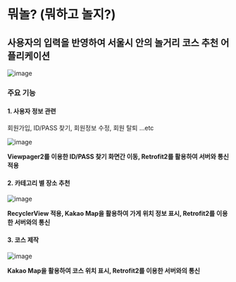 # 뭐놀? (뭐하고 놀지?)
## 사용자의 입력을 반영하여 서울시 안의 놀거리 코스 추천 어플리케이션

![image](https://github.com/2023-KW-graduate-project/Android_Part/assets/84065395/91ab015b-6caf-4b3b-b7f9-dbabe4ccab13)

### 주요 기능</br>
#### 1. 사용자 정보 관련
 회원가입, ID/PASS 찾기, 회원정보 수정, 회원 탈퇴 ...etc

 ![image](https://github.com/2023-KW-graduate-project/Android_Part/assets/84065395/e7ec2287-b347-4020-acda-befa810b29b6)
 
 **Viewpager2를 이용한 ID/PASS 찾기 화면간 이동, Retrofit2를 활용하여 서버와 통신 적용**

 #### 2. 카테고리 별 장소 추천
 ![image](https://github.com/2023-KW-graduate-project/Android_Part/assets/84065395/3a1a216c-60fe-4b18-9d7c-89e29334e830)
 
**RecyclerView 적용, Kakao Map을 활용하여 가게 위치 정보 표시, Retrofit2를 이용한 서버와의 통신**

#### 3. 코스 제작
![image](https://github.com/2023-KW-graduate-project/Android_Part/assets/84065395/a2dd2dc1-6132-4f04-9c8b-20cc3ff134cb)

**Kakao Map을 활용하여 코스 위치 표시, Retrofit2를 이용한 서버와의 통신**



 





